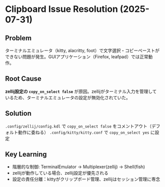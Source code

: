 # Clipboard Issue Resolution (2025-07-31)

## Problem
ターミナルエミュレータ（kitty, alacritty, foot）で文字選択・コピーペーストができない問題が発生。GUIアプリケーション（Firefox, leafpad）では正常動作。

## Root Cause
**zellij設定の `copy_on_select false`** が原因。zellijがターミナル入力を管理しているため、ターミナルエミュレータの設定が無効化されていた。

## Solution
`.config/zellij/config.kdl` で `copy_on_select false` をコメントアウト（デフォルト動作に委ねる）
`.config/kitty/kitty.conf` で `copy_on_select yes` に設定

## Key Learning
- 階層的な制御: TerminalEmulator → Multiplexer(zellij) → Shell(fish)
- zellijが動作している場合、zellij設定が優先される
- 設定の責任分離：kittyがクリップボード管理、zellijはセッション管理に専念